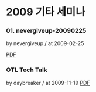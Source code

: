 # 2009 기타 세미나

### 01. nevergiveup-20090225

by nevergiveup / at 2009-02-25

[PDF](https://home.cdn.sparcs.org/seminars/nevergiveup-20090304-1.pdf)

### OTL Tech Talk

by daybreaker / at 2009-11-19
[PDF](https://home.cdn.sparcs.org/seminars/daybreaker-20091120-1.pdf)

